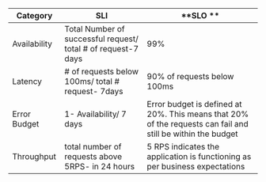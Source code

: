 | **Category** | **SLI**                                                       | **SLO **                                                                                                     |
|--------------|---------------------------------------------------------------|--------------------------------------------------------------------------------------------------------------|
| Availability | Total Number of successful request/ total # of request-7 days | 99%                                                                                                          |
| Latency      | # of requests below 100ms/ total # request- 7days             | 90% of requests below 100ms                                                                                  |
| Error Budget | 1- Availability/ 7 days                                    | Error budget is defined at 20%. This means that 20% of the requests can fail and still be within the budget  |
| Throughput   | total number of requests above 5RPS- in 24 hours              | 5 RPS indicates the application is functioning as per business expectations                                  |
